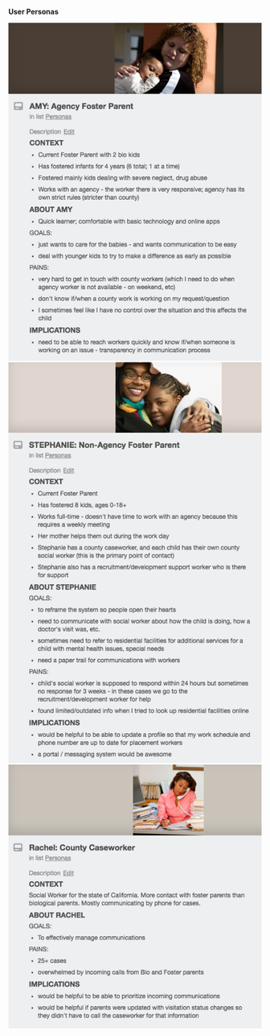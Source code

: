 **User Personas**

<img src="https://github.com/CivicActions/agile-california/blob/master/documentation/images/Foster_parent_Amy.png">

<img src="https://github.com/CivicActions/agile-california/blob/master/documentation/images/Foster_parent_Stephanie.png">

<img src="https://github.com/CivicActions/agile-california/blob/master/documentation/images/caseworker.png">

